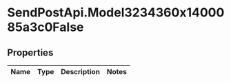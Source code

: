 # SendPostApi.Model3234360x1400085a3c0False

## Properties
Name | Type | Description | Notes
------------ | ------------- | ------------- | -------------


